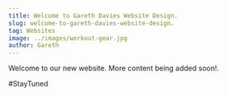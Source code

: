 ```yaml
---
title: Welcome to Gareth Davies Website Design.
slug: welcome-to-gareth-davies-website-design.
tag: Websites
image: ../images/workout-gear.jpg
author: Gareth
---
```


Welcome to our new website. More content being added soon!.

#StayTuned
